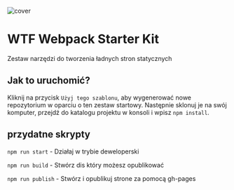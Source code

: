 ![cover](https://cotenfrontend.pl/img/cover.png)

# WTF Webpack Starter Kit 

Zestaw narzędzi do tworzenia ładnych stron statycznych

## Jak to uruchomić?

Kliknij na przycisk `Użyj tego szablonu`, aby wygenerować nowe repozytorium w oparciu o ten zestaw startowy. Następnie sklonuj je na swój komputer, przejdź do katalogu projektu w konsoli i wpisz `npm install`.

## przydatne skrypty

`npm run start` - Działaj w trybie deweloperski

`npm run build` - Stwórz dis który możesz opublikować

`npm run publish` - Stwórz i opublikuj strone za pomocą gh-pages

